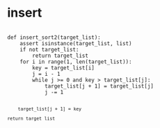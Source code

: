 # insert


<code>
def insert_sort2(target_list):
    assert isinstance(target_list, list)
    if not target_list:
        return target_list
    for i in range(1, len(target_list)):
        key = target_list[i]
        j = i - 1
        while j >= 0 and key > target_list[j]:
            target_list[j + 1] = target_list[j]
            j -= 1

        target_list[j + 1] = key

    return target_list
</code>
